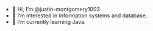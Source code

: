 - 👋 Hi, I’m @justin-montgomery1003
- 👀 I’m interested in information systems and database.
- 🌱 I’m currently learning Java.

<!---
justin-montgomery1003/justin-montgomery1003 is a ✨ special ✨ repository because its `README.md` (this file) appears on your GitHub profile.
You can click the Preview link to take a look at your changes.
--->
